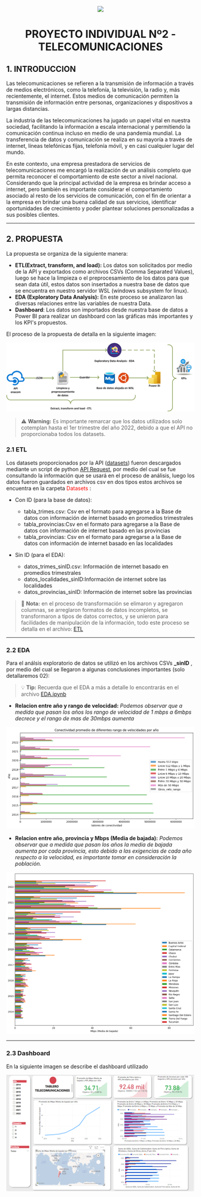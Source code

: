 <p align='center'>
<img src ="https://d31uz8lwfmyn8g.cloudfront.net/Assets/logo-henry-white-lg.png">
<p>

<h1 align='center'>
 <b>PROYECTO INDIVIDUAL Nº2 - TELECOMUNICACIONES</b>
</h1>


## 1. INTRODUCCION
Las telecomunicaciones se refieren a la transmisión de información a través de medios electrónicos, como la telefonía, la televisión, la radio y, más recientemente, el internet. Estos medios de comunicación permiten la transmisión de información entre personas, organizaciones y dispositivos a largas distancias.

La industria de las telecomunicaciones ha jugado un papel vital en nuestra sociedad, facilitando la información a escala internacional y permitiendo la comunicación continua incluso en medio de una pandemia mundial. La transferencia de datos y comunicación se realiza en su mayoría a través de internet, líneas telefónicas fijas, telefonía móvil, y en casi cualquier lugar del mundo.

En este contexto, una empresa prestadora de servicios de telecomunicaciones me encargó  la realización de un análisis completo que permita reconocer el comportamiento de este sector a nivel nacional. Considerando que la principal actividad de la empresa es brindar acceso a internet, pero también es importante considerar el comportamiento asociado al resto de los servicios de comunicación, con el fin de orientar a la empresa en brindar una buena calidad de sus servicios, identificar oportunidades de crecimiento y poder plantear soluciones personalizadas a sus posibles clientes.

---

## 2. PROPUESTA
La propuesta se organiza de la siguiente manera:
- **ETL(Extract, transform, and load):** Los datos son solicitados por medio de la API y exportados como archivos CSVs (Comma Separated Values), luego se hace la limpieza o el preprocesamiento de los datos para que sean data útil, estos datos son insertados a nuestra base de datos que se encuentra en nuestro servidor WSL (windows subsystem for linux).
- **EDA (Exploratory Data Analysis):** En este proceso se analizaron las diversas relaciones entre las variables de nuestra Data.
- **Dashboard**: Los datos son importados desde nuestra base de datos a Power BI para realizar un dashboard con las gráficas más importantes y los KPI's propuestos.

El proceso de la propuesta de detalla en la siguiente imagen: 

![Pipeline Propuesta](./Assets/PIPELINE.jpg "Pipeline Propuesta")

> :warning: **Warning:** Es importante remarcar que los datos utilizados solo cotemplan hasta el 1er trimestre del año 2022, debido a que el API no proporcionaba todos los datasets.


### 2.1 ETL
Los datasets proporcionados por la API (<a href="https://datosabiertos.enacom.gob.ar/dashboards/20000/acceso-a-internet/" target="_blank">datasets</a>) fueron descargados mediante un script de python [API Request](./API_request.ipynb), por medio del cual se fue consultando la información que se usará en el proceso de análisis, luego los datos fueron guardados en archivos csv en dos tipos estos archivos se encuentra en la carpeta <font color="red">Datasets</font> :
- Con ID (para la base de datos):
    - tabla_trimes.csv: Csv en el formato para agregarse a la Base de datos con información de internet basado en      promedios trimestrales
    - tabla_provincias:Csv en el formato para agregarse a la Base de datos con información de internet basado en las provincias
    - tabla_provincias: Csv en el formato para agregarse a la Base de datos con información de internet basado en las localidades
   
- Sin ID (para el EDA):
    - datos_trimes_sinID.csv: Información de internet basado en promedios trimestrales
    - datos_localidades_sinID:Información de internet sobre las localidades
    - datos_provincias_sinID: Información de internet sobre las provincias


> :memo: **Nota:** en el proceso de transformación se elimaron y agregaron columnas, se arreglaron formatos de datos incompletos, se transformaron a tipos de datos correctos, y se unieron para facilidades de manipulación de la información, todo este proceso se detalla en el archivo: [ETL](./ETL.ipynb)

---

### 2.2 EDA
Para el análsis exploratorio de datos se utilizó en los archivos CSVs **_sinID** , por medio del cual se llegaron a algunas conclusiones importantes (solo detallaremos 02):

> :bulb: **Tip:** Recuerda que el EDA a más a detalle lo encontrarás en el archivo [EDA.ipynb](./EDA.ipynb) 

- **Relacion entre año y rango de velocidad:** *Podemos observar que a medida que pasan los años los rango de velocidad de 1 mbps a 6mbps decrece y el rango de mas de 30mbps aumenta*

![Relacion entre año y rango de velocidad](./Assets/conectividaxrangoxanio.png "Relacion entre año y rango de velocidad")

- **Relacion entre año, provincia y Mbps (Media de bajada):** *Podemos observar que a medida que pasan los años la media de bajada aumenta por cada provincia, esto debido a las exigencias de cada año respecto a la velocidad, es importante tomar en consideración la población.*

![Relacion entre año, provincia y Mbps (Media de bajada)](./Assets/localidadxanioxmediadebajada.png "Relacion entre año, provincia y Mbps (Media de bajada)")

---

### 2.3 Dashboard
En la siguiente imagen se describe el dashboard utilizado

![Dashboard](./Assets/tablero.png "Dashboard")

